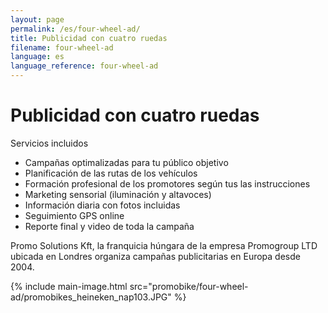 ```yaml
---
layout: page
permalink: /es/four-wheel-ad/
title: Publicidad con cuatro ruedas
filename: four-wheel-ad
language: es
language_reference: four-wheel-ad
---
```


# Publicidad con cuatro ruedas

Servicios incluidos

- Campañas optimalizadas para tu público objetivo
- Planificación de las rutas de los vehículos
- Formación profesional de los promotores según tus las instrucciones
- Marketing sensorial (iluminación y altavoces)
- Información diaria con fotos incluidas
- Seguimiento GPS online
- Reporte final y video de toda la campaña

Promo Solutions Kft, la franquicia húngara de la empresa Promogroup LTD\
ubicada en Londres organiza campañas publicitarias en Europa desde 2004.

{% include main-image.html src="promobike/four-wheel-ad/promobikes_heineken_nap103.JPG" %}
